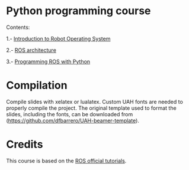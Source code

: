 # Python programming course

Contents:

1.- [Introduction to Robot Operating System](1-introduction/introduction.pdf)

2.- [ROS architecture](2-architecture/architecture.pdf)

3.- [Programming ROS with Python](3-programming/programming.pdf)

# Compilation

Compile slides with xelatex or lualatex. Custom UAH fonts are needed to properly compile the project. The original template used to format the slides, including the fonts, can be downloaded from (https://github.com/dfbarrero/UAH-beamer-template).

# Credits

This course is based on the [ROS official tutorials](http://wiki.ros.org/ROS/Tutorials).
